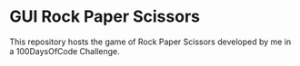 # GUI Rock Paper Scissors
This repository hosts the game of Rock Paper Scissors developed by me in a 100DaysOfCode Challenge.
